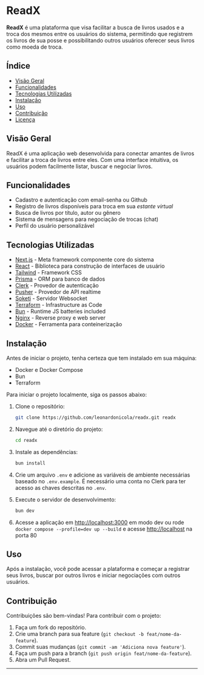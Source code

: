 # ReadX

**ReadX** é uma plataforma que visa facilitar a busca de livros usados e a troca dos mesmos entre os usuários do sistema, permitindo que registrem os livros de sua posse e possibilitando outros usuários oferecer seus livros como moeda de troca.

## Índice

- [Visão Geral](#visão-geral)
- [Funcionalidades](#funcionalidades)
- [Tecnologias Utilizadas](#tecnologias-utilizadas)
- [Instalação](#instalação)
- [Uso](#uso)
- [Contribuição](#contribuição)
- [Licença](#licença)

## Visão Geral

ReadX é uma aplicação web desenvolvida para conectar amantes de livros e facilitar a troca de livros entre eles. Com uma interface intuitiva, os usuários podem facilmente listar, buscar e negociar livros.

## Funcionalidades

- Cadastro e autenticação com email-senha ou Github
- Registro de livros disponíveis para troca em sua _estante virtual_
- Busca de livros por título, autor ou gênero
- Sistema de mensagens para negociação de trocas (chat)
- Perfil do usuário personalizável
  
## Tecnologias Utilizadas

- [Next.js](https://nextjs.org/) - Meta framework componente core do sistema
- [React](https://reactjs.org/) - Biblioteca para construção de interfaces de usuário
- [Tailwind](https://tailwindcss.com/) - Framework CSS
- [Prisma](https://www.prisma.io/) - ORM para banco de dados
- [Clerk](https://clerk.com/) - Provedor de autenticação
- [Pusher](https://pusher.com/) - Provedor de API realtime
- [Soketi](https://github.com/soketi/soketi) - Servidor Websocket
- [Terraform](https://www.terraform.io/) - Infrastructure as Code
- [Bun](https://bun.sh/) - Runtime JS batteries included
- [Nginx](https://nginx.org/en/) - Reverse proxy e web server
- [Docker](https://www.docker.com/) - Ferramenta para conteinerização

## Instalação

Antes de iniciar o projeto, tenha certeza que tem instalado em sua máquina:

- Docker e Docker Compose
- Bun
- Terraform

Para iniciar o projeto localmente, siga os passos abaixo:

1. Clone o repositório:

   ```bash
   git clone https://github.com/leonardonicola/readx.git readx
   ```

2. Navegue até o diretório do projeto:

   ```bash
   cd readx
   ```

3. Instale as dependências:

   ```bash
   bun install
   ```

4. Crie um arquivo `.env` e adicione as variáveis de ambiente necessárias baseado no `.env.example`. É necessário uma conta no Clerk para ter acesso as chaves descritas no `.env`.

5. Execute o servidor de desenvolvimento:

   ```bash
   bun dev
   ```

6. Acesse a aplicação em [http://localhost:3000](http://localhost:3000) em modo dev ou rode `docker compose --profile=dev up --build` e acesse [http://localhost](http://localhost) na porta 80

## Uso

Após a instalação, você pode acessar a plataforma e começar a registrar seus livros, buscar por outros livros e iniciar negociações com outros usuários.

## Contribuição

Contribuições são bem-vindas! Para contribuir com o projeto:

1. Faça um fork do repositório.
2. Crie uma branch para sua feature (`git checkout -b feat/nome-da-feature`).
3. Commit suas mudanças (`git commit -am 'Adiciona nova feature'`).
4. Faça um push para a branch (`git push origin feat/nome-da-feature`).
5. Abra um Pull Request.

---
